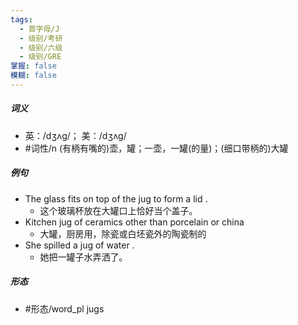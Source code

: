 ```yaml
---
tags:
  - 首字母/J
  - 级别/考研
  - 级别/六级
  - 级别/GRE
掌握: false
模糊: false
---
```

##### 词义
- 英：/dʒʌɡ/； 美：/dʒʌɡ/
- #词性/n  (有柄有嘴的)壶，罐；一壶，一罐(的量)；(细口带柄的)大罐
##### 例句
- The glass fits on top of the jug to form a lid .
	- 这个玻璃杯放在大罐口上恰好当个盖子。
- Kitchen jug of ceramics other than porcelain or china
	- 大罐，厨房用，除瓷或白坯瓷外的陶瓷制的
- She spilled a jug of water .
	- 她把一罐子水弄洒了。
##### 形态
- #形态/word_pl jugs
